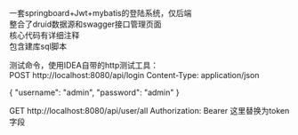 一套springboard+Jwt+mybatis的登陆系统，仅后端  
整合了druid数据源和swagger接口管理页面  
核心代码有详细注释  
包含建库sql脚本  

测试命令，使用IDEA自带的http测试工具：  
POST http://localhost:8080/api/login
Content-Type: application/json

{
  "username": "admin",
  "password": "admin"
}

GET http://localhost:8080/api/user/all
Authorization: Bearer 这里替换为token字段

